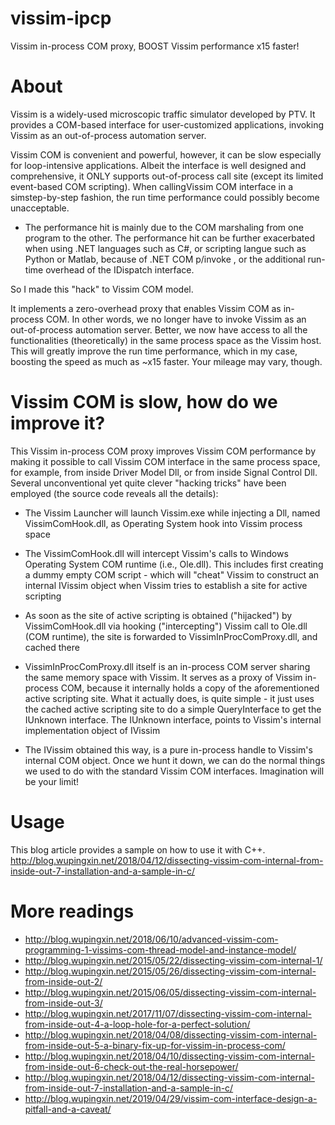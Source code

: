 # vissim-ipcp
Vissim in-process COM proxy, BOOST Vissim performance x15 faster!

# About
Vissim is a widely-used microscopic traffic simulator developed by PTV. It provides a COM-based interface for user-customized applications, invoking Vissim as an out-of-process automation server.

Vissim COM is convenient and powerful, however, it can be slow especially for loop-intensive applications. Albeit the interface is well designed and comprehensive, it ONLY supports out-of-process call site (except its limited event-based COM scripting). When callingVissim COM interface in a simstep-by-step fashion, the run time performance could possibly become unacceptable.

- The performance hit is mainly due to the COM marshaling from one program to the other. The performance hit can be further exacerbated when using .NET languages such as C#, or scripting langue such as Python or Matlab, because of .NET COM p/invoke , or the additional run-time overhead of the IDispatch interface.

So I made this "hack" to Vissim COM model. 

It implements a zero-overhead proxy that enables Vissim COM as in-process COM. In other words, we no longer have to invoke Vissim as an out-of-process automation server. Better, we now have access to all the functionalities (theoretically) in the same process space as the Vissim host. This will greatly improve the run time performance, which in my case, boosting the speed as much as ~x15 faster. Your mileage may vary, though.

# Vissim COM is slow, how do we improve it?
This Vissim in-process COM proxy improves Vissim COM performance by making it possible to call Vissim COM interface in the same process space, for example, from inside Driver Model Dll, or from inside Signal Control Dll. Several unconventional yet quite clever "hacking tricks" have been employed (the source code reveals all the details):

- The Vissim Launcher will launch Vissim.exe while injecting a Dll, named VissimComHook.dll, as Operating System hook into Vissim process space

- The VissimComHook.dll will intercept Vissim's calls to Windows Operating System COM runtime (i.e., Ole.dll). This includes first creating a dummy empty COM script - which will "cheat" Vissim to construct an internal IVissim object when Vissim tries to establish a site for active scripting

- As soon as the site of active scripting is obtained ("hijacked") by VissimComHook.dll via hooking ("intercepting") Vissim call to Ole.dll (COM runtime), the site is forwarded to VissimInProcComProxy.dll, and cached there

- VissimInProcComProxy.dll itself is an in-process COM server sharing the same memory space with Vissim. It serves as a proxy of Vissim in-process COM, because it internally holds a copy of the aforementioned active scripting site. What it actually does, is quite simple - it just uses the cached active scripting site to do a simple QueryInterface to get the IUnknown interface. The IUnknown interface, points to Vissim's internal implementation object of IVissim

- The IVissim obtained this way, is a pure in-process handle to Vissim's internal COM object. Once we hunt it down, we can do the normal things we used to do with the standard Vissim COM interfaces. Imagination will be your limit! 

# Usage
This blog article provides a sample on how to use it with C++. http://blog.wupingxin.net/2018/04/12/dissecting-vissim-com-internal-from-inside-out-7-installation-and-a-sample-in-c/

# More readings

- http://blog.wupingxin.net/2018/06/10/advanced-vissim-com-programming-1-vissims-com-thread-model-and-instance-model/
- http://blog.wupingxin.net/2015/05/22/dissecting-vissim-com-internal-1/
- http://blog.wupingxin.net/2015/05/26/dissecting-vissim-com-internal-from-inside-out-2/
- http://blog.wupingxin.net/2015/06/05/dissecting-vissim-com-internal-from-inside-out-3/
- http://blog.wupingxin.net/2017/11/07/dissecting-vissim-com-internal-from-inside-out-4-a-loop-hole-for-a-perfect-solution/
- http://blog.wupingxin.net/2018/04/08/dissecting-vissim-com-internal-from-inside-out-5-a-binary-fix-up-for-vissim-in-process-com/
- http://blog.wupingxin.net/2018/04/10/dissecting-vissim-com-internal-from-inside-out-6-check-out-the-real-horsepower/
- http://blog.wupingxin.net/2018/04/12/dissecting-vissim-com-internal-from-inside-out-7-installation-and-a-sample-in-c/
- http://blog.wupingxin.net/2019/04/29/vissim-com-interface-design-a-pitfall-and-a-caveat/
